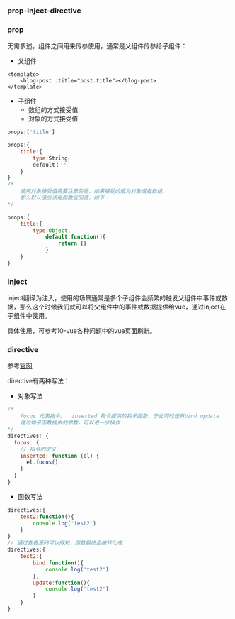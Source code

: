 ### prop-inject-directive

### prop

无需多述，组件之间用来传参使用，通常是父组件传参给子组件：

- 父组件

```vue
<template>
	<blog-post :title="post.title"></blog-post>
</template>
```

- 子组件
  - 数组的方式接受值
  - 对象的方式接受值

```javascript
props:['title']

props:{
    title:{
        type:String，
        default：''
    }
}
/*
	使用对象接受值需要注意的是，如果接受的值为对象或者数组.
	那么默认值应该是函数返回值，如下：
*/

props:{
    title:{
        type:Object,
            default:function(){
                return {}
            }
    }
}
```



### inject

inject翻译为注入，使用的场景通常是多个子组件会频繁的触发父组件中事件或数据，那么这个时候我们就可以将父组件中的事件或数据提供给vue，通过inject在子组件中使用。

具体使用，可参考10-vue各种问题中的vue页面刷新。



### directive

参考[官网](https://cn.vuejs.org/v2/guide/custom-directive.html)

directive有两种写法：

- 对象写法

```javascript
/* 
	focus 代表指令。  inserted 指令提供的钩子函数，于此同时还有bind update
	通过钩子函数提供的参数，可以进一步操作
*/
directives: {
  focus: {
    // 指令的定义
    inserted: function (el) {
      el.focus()
    }
  }
}
```

- 函数写法

```javascript
directives:{
    test2:function(){
        console.log('test2')
    }
}
// 通过查看源码可以得知，函数最终会被转化成
directives:{
    test2:{
        bind:function(){
            console.log('test2')
        },
        update:function(){
            console.log('test2')
        }
    }
}
```

